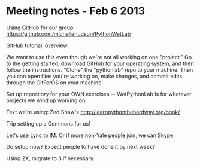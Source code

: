 Meeting notes - Feb 6 2013
==========

Using GitHub for our group: https://github.com/michellehudson/PythonWetLab

GitHub tutorial, overview:

We want to use this even though we're not all working on one "project." Go to the getting started, download GitHub for your operating system, and then follow the instructions. "Clone" the "pythonlab" repo to your machine. Then you can open files you're working on, make changes, and commit edits through the GitForOS on your machine. 

Set up repository for your OWN exercises -- WetPythonLab is for whatever projects we wind up working on. 

Text we're using: Zed Shaw's http://learnpythonthehardway.org/book/

Trip setting up a Commons for us! 

Let's use Lync to IM. Or if more non-Yale people join, we can Skype.

Do setup now? Expect people to have done it by next week?

Using 2X, migrate to 3 if necessary.
